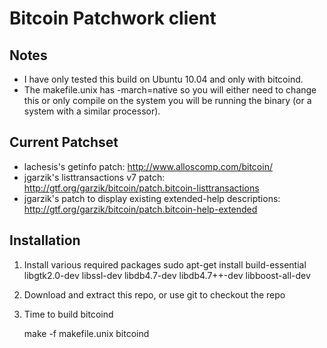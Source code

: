 Bitcoin Patchwork client
========================

Notes
-----

* I have only tested this build on Ubuntu 10.04 and only with bitcoind.
* The makefile.unix has -march=native so you will either need to change this or only compile on the system you will be running the binary (or a system with a similar processor).


Current Patchset
----------------

* lachesis's getinfo patch: http://www.alloscomp.com/bitcoin/
* jgarzik's listtransactions v7 patch: http://gtf.org/garzik/bitcoin/patch.bitcoin-listtransactions
* jgarzik's patch to display existing extended-help descriptions: http://gtf.org/garzik/bitcoin/patch.bitcoin-help-extended

Installation
------------

1. Install various required packages
    sudo apt-get install build-essential libgtk2.0-dev libssl-dev libdb4.7-dev libdb4.7++-dev libboost-all-dev

2. Download and extract this repo, or use git to checkout the repo

3. Time to build bitcoind

    make -f makefile.unix bitcoind
